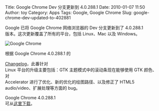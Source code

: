 Title: Google Chrome Dev 分支更新到 4.0.288.1
Date: 2010-01-07 11:50
Author: toy
Category: Apps
Tags: Google, Google Chrome
Slug: google-chrome-dev-updated-to-402881

Google 已将 Google Chrome 网络浏览器的 Dev 分支更新到了 4.0.288.1  
版本。这次更新覆盖了所有的平台，包括 Linux、Mac 以及 Windows。

![Google Chrome](http://i.linuxtoy.org/images/2009/01/chrome.jpg)

根据 Google Chrome 4.0.288.1 的  

[Changelog](http://feedproxy.google.com/~r/GoogleChromeReleases/~3/AE8R4Wy6Yp4/dev-channel-update.html)，此番针对  
Linux 平台的升级主要包括：GTK 主题模式中的滚动条现在能够使用 GTK
颜色、对  
Accelerator 进行了优化、新的优化的绘图路径、以及修正了 HTML5  
audio/video、扩展处理等方面的 bug。

Google Chrome 4.0.288.1  
可从[这里下载](http://www.chromium.org/getting-involved/dev-channel)。
